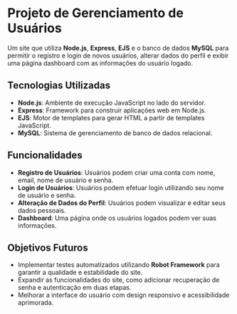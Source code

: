 # Projeto de Gerenciamento de Usuários

Um site que utiliza **Node.js**, **Express**, **EJS** e o banco de dados **MySQL** para permitir o registro e login de novos usuários, alterar dados do perfil e exibir uma página dashboard com as informações do usuário logado.

## Tecnologias Utilizadas

- **Node.js**: Ambiente de execução JavaScript no lado do servidor.
- **Express**: Framework para construir aplicações web em Node.js.
- **EJS**: Motor de templates para gerar HTML a partir de templates JavaScript.
- **MySQL**: Sistema de gerenciamento de banco de dados relacional.

## Funcionalidades

- **Registro de Usuários**: Usuários podem criar uma conta com nome, email, nome de usuário e senha.
- **Login de Usuários**: Usuários podem efetuar login utilizando seu nome de usuário e senha.
- **Alteração de Dados do Perfil**: Usuários podem visualizar e editar seus dados pessoais.
- **Dashboard**: Uma página onde os usuários logados podem ver suas informações.

## Objetivos Futuros

- Implementar testes automatizados utilizando **Robot Framework** para garantir a qualidade e estabilidade do site.
- Expandir as funcionalidades do site, como adicionar recuperação de senha e autenticação em duas etapas.
- Melhorar a interface do usuário com design responsivo e acessibilidade aprimorada.

